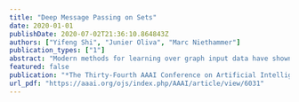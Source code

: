 ```yaml
---
title: "Deep Message Passing on Sets"
date: 2020-01-01
publishDate: 2020-07-02T21:36:10.864843Z
authors: ["Yifeng Shi", "Junier Oliva", "Marc Niethammer"]
publication_types: ["1"]
abstract: "Modern methods for learning over graph input data have shown the fruitfulness of accounting for relationships among elements in a collection. However, most methods that learn over set input data use only rudimentary approaches to exploit intra-collection relationships. In this work we introduce Deep Message Passing on Sets (DMPS), a novel method that incorporates relational learning for sets. DMPS not only connects learning on graphs with learning on sets via deep kernel learning, but it also bridges message passing on sets and traditional diffusion dynamics commonly used in denoising models. Based on these connections, we develop two new blocks for relational learning on sets: the set-denoising block and the set-residual block. The former is motivated by the connection between message passing on general graphs and diffusion-based denoising models, whereas the latter is inspired by the well-known residual network. In addition to demonstrating the interpretability of our model by learning the true underlying relational structure experimentally, we also show the effectiveness of our approach on both synthetic and real-world datasets by achieving results that are competitive with or outperform the state-of-the-art. For readers who are interested in the detailed derivations of serveral results that we present in this work, please see the supplementary material at: https://arxiv. org/abs/1909.09877."
featured: false
publication: "*The Thirty-Fourth AAAI Conference on Artificial Intelligence, AAAI 2020, The Thirty-Second Innovative Applications of Artificial Intelligence Conference, IAAI 2020, The Tenth AAAI Symposium on Educational Advances in Artificial Intelligence, EAAI 2020, New York, NY, USA, February 7-12, 2020*"
url_pdf: "https://aaai.org/ojs/index.php/AAAI/article/view/6031"
---
```


